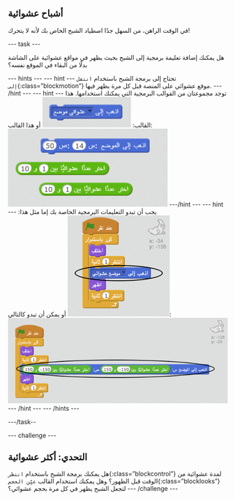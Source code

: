 ## أشباح عشوائية

في الوقت الراهن، من السهل جدًا اصطياد الشبح الخاص بك لأنه لا يتحرك!

\--- task \---

هل يمكنك إضافة تعليمة برمجية إلى الشبح بحيث يظهر في مواقع عشوائية على الشاشة بدلًا من البقاء في الموقع نفسه؟

\--- hints \--- \--- hint \--- تحتاج إلى برمجة الشبح باستخدام `انتقل إلى`{:class=”blockmotion”} موقع عشوائي على المنصة قبل كل مرة يظهر فيها. \--- /hint \--- \--- hint \--- توجد مجموعتان من القوالب البرمجية التي يمكنك استخدامها. هذا القالب: ![screenshot](images/ghost-random-blocks-1.png) أو هذا القالب: ![screenshot](images/ghost-random-blocks-2.png) \---/hint \--- \--- hint \--- يجب أن تبدو التعليمات البرمجية الخاصة بك إما مثل هذا: ![screenshot](images/ghost-random-code-1.png) أو يمكن أن تبدو كالتالي: ![screenshot](images/ghost-random-code-2.png) \--- /hint \--- \--- /hints \---

\---/task--

\--- challenge \---

## التحدي: أكثر عشوائية

هل يمكنك برمجة الشبح باستخدام `انتظر`{:class=”blockcontrol”} لمدة عشوائية من الوقت قبل الظهور؟ وهل يمكنك استخدام القالب `عيِّن الحجم`{:class=”blocklooks”} لتجعل الشبح يظهر في كل مرة بحجم عشوائي؟ \--- /challenge \---